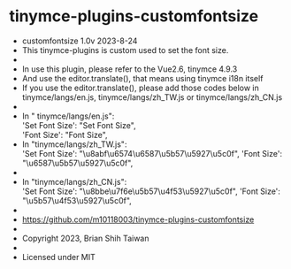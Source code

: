 # tinymce-plugins-customfontsize

 * customfontsize 1.0v 2023-8-24
 * This tinymce-plugins is custom used to set the font size.
 * 
 * In use this plugin, please refer to the Vue2.6, tinymce 4.9.3
 * And use the editor.translate(), that means using tinymce i18n itself
 * If you use the editor.translate(), please add those codes below in tinymce/langs/en.js, tinymce/langs/zh_TW.js or tinymce/langs/zh_CN.js
 * 
 * In " tinymce/langs/en.js":  
'Set Font Size': "Set Font Size",  
'Font Size': "Font Size",
 * In "tinymce/langs/zh_TW.js":  
'Set Font Size': "\u8abf\u6574\u6587\u5b57\u5927\u5c0f",
'Font Size': "\u6587\u5b57\u5927\u5c0f",
 * 
 * In "tinymce/langs/zh_CN.js":  
'Set Font Size': "\u8bbe\u7f6e\u5b57\u4f53\u5927\u5c0f",
'Font Size': "\u5b57\u4f53\u5927\u5c0f",
 * 
 * https://github.com/m10118003/tinymce-plugins-customfontsize
 *
 * Copyright 2023, Brian Shih Taiwan
 *
 * Licensed under MIT
